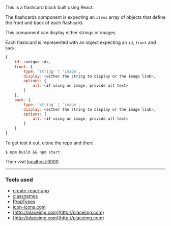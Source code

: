 This is a flashcard block built using React.  

The flashcards component is expecting an `items` array of objects that define the front and back of each flashcard. 

This component can display either strings or images.

Each flashcard is represented with an object expecting an `id`, `front` and `back`:

```js
{
    id: <unique id>,
    front: {
        type: 'string' | 'image',
        display: <either the string to display or the image link>,
        options: {
            alt: <if using an image, provide alt text>
        }
    },
    back: {
        type: 'string' | 'image',
        display: <either the string to display or the image link>,
        options: {
            alt: <if using an image, provide alt text>
        }
    }
}
```

To get test it out, clone the repo and then:

```
$ npm build && npm start
```

Then visit [localhost:3000](http://localhost:3000/)

---

### Tools used
- [create-react-app](https://facebook.github.io/create-react-app/)
- [classnames](https://www.npmjs.com/package/classnames)
- [PropTypes](https://www.npmjs.com/package/prop-types)
- [icon-icons.com](https://icon-icons.com/)
- [http://placeimg.com](http://placeimg.com)
- [http://placeimg.com](http://placeimg.com)
